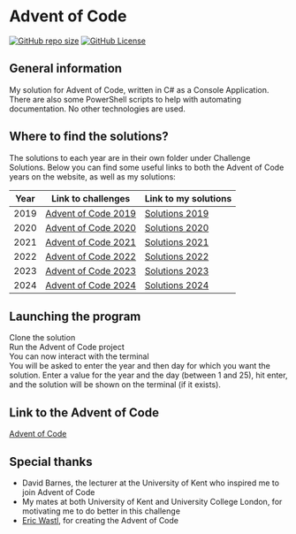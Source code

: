 # Advent of Code
[![GitHub repo size](https://img.shields.io/github/repo-size/Andrei-Constantin-Programmer/Advent-of-Code?label=Repo%20Size)](https://shields.io/badges/git-hub-repo-size)
[![GitHub License](https://img.shields.io/github/license/Andrei-Constantin-Programmer/Advent-of-Code)](LICENSE)

## General information
My solution for Advent of Code, written in C# as a Console Application. There are also some PowerShell scripts to help with automating documentation. No other technologies are used.

## Where to find the solutions?
The solutions to each year are in their own folder under Challenge Solutions. Below you can find some useful links to both the Advent of Code years on the website, as well as my solutions:   

| Year | Link to challenges                                   | Link to my solutions |
| ---- | ------------------                                   | -------------------- |
| 2019 | [Advent of Code 2019](https://adventofcode.com/2019) | [Solutions 2019](https://github.com/Andrei-Constantin-Programmer/Advent-of-Code/tree/master/Advent%20of%20Code/Challenge%20Solutions/Year%202019) |
| 2020 | [Advent of Code 2020](https://adventofcode.com/2020) | [Solutions 2020](https://github.com/Andrei-Constantin-Programmer/Advent-of-Code/tree/master/Advent%20of%20Code/Challenge%20Solutions/Year%202020) |
| 2021 | [Advent of Code 2021](https://adventofcode.com/2021) | [Solutions 2021](https://github.com/Andrei-Constantin-Programmer/Advent-of-Code/tree/master/Advent%20of%20Code/Challenge%20Solutions/Year%202021) |
| 2022 | [Advent of Code 2022](https://adventofcode.com/2022) | [Solutions 2022](https://github.com/Andrei-Constantin-Programmer/Advent-of-Code/tree/master/Advent%20of%20Code/Challenge%20Solutions/Year%202022) |
| 2023 | [Advent of Code 2023](https://adventofcode.com/2023) | [Solutions 2023](https://github.com/Andrei-Constantin-Programmer/Advent-of-Code/tree/master/Advent%20of%20Code/Challenge%20Solutions/Year%202023) |
| 2024 | [Advent of Code 2024](https://adventofcode.com/2024) | [Solutions 2024](https://github.com/Andrei-Constantin-Programmer/Advent-of-Code/tree/master/Advent%20of%20Code/Challenge%20Solutions/Year%202024) |

## Launching the program
Clone the solution  
Run the Advent of Code project  
You can now interact with the terminal  
You will be asked to enter the year and then day for which you want the solution. Enter a value for the year and the day (between 1 and 25), hit enter, and the solution will be shown on the terminal (if it exists).  

## Link to the Advent of Code
[Advent of Code](https://adventofcode.com/)

## Special thanks
- David Barnes, the lecturer at the University of Kent who inspired me to join Advent of Code  
- My mates at both University of Kent and University College London, for motivating me to do better in this challenge  
- [Eric Wastl](http://was.tl/), for creating the Advent of Code
